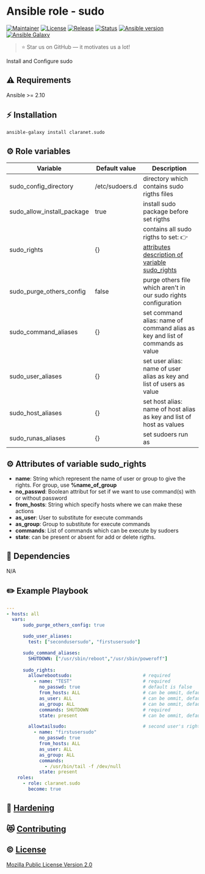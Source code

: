 # Ansible role - sudo
[![Maintainer](https://img.shields.io/badge/maintained%20by-claranet-e00000?style=flat-square)](https://www.claranet.fr/)
[![License](https://img.shields.io/github/license/claranet/ansible-role-sudo?style=flat-square)](LICENSE)
[![Release](https://img.shields.io/github/v/release/claranet/ansible-role-sudo?style=flat-square)](https://github.com/claranet/ansible-role-sudo/releases)
[![Status](https://img.shields.io/github/workflow/status/claranet/ansible-role-sudo/Ansible%20Molecule?style=flat-square&label=tests)](https://github.com/claranet/ansible-role-sudo/actions?query=workflow%3A%22Ansible+Molecule%22)
[![Ansible version](https://img.shields.io/badge/ansible-%3E%3D2.10-black.svg?style=flat-square&logo=ansible)](https://github.com/ansible/ansible)
[![Ansible Galaxy](https://img.shields.io/badge/ansible-galaxy-black.svg?style=flat-square&logo=ansible)](https://galaxy.ansible.com/claranet/sudo)


> :star: Star us on GitHub — it motivates us a lot!

Install and Configure sudo

## :warning: Requirements

Ansible >= 2.10

## :zap: Installation

```bash
ansible-galaxy install claranet.sudo
```

## :gear: Role variables

Variable                          | Default value                     | Description
----------------------------------|-----------------------------------|---------------------------------------------------------
sudo_config_directory             | /etc/sudoers.d                    | directory which contains sudo rigths files
sudo_allow_install_package        | true                              | install sudo package before set rigths
sudo_rights                       | {}                                | contains all sudo rigths to set: :point_right: [attributes description of variable sudo_rights](#gear-attributes-of-variable-sudo_rights)
sudo_purge_others_config          | false                             | purge others file which aren't in our sudo rights configuration
sudo_command_aliases              | {}                                | set command alias: name of command alias as key and list of commands as value
sudo_user_aliases                 | {}                                | set user alias: name of user alias as key and list of users as value
sudo_host_aliases                 | {}                                | set host alias: name of host alias as key and list of host as values
sudo_runas_aliases                | {}                                | set sudoers run as


## :gear: Attributes of variable sudo_rights
- **name**: String which represent the name of user or group to give the rights. For group, use **%name_of_group**
- **no_passwd**: Boolean attribut for set if we want to use command(s) with or without password
- **from_hosts**: String which specify hosts where we can make these actions 
- **as_user**: User to substitute for execute commands
- **as_group**: Group to substitute for execute commands
- **commands**: List of commands which can be execute by sudoers
- **state**: can be present or absent for add or delete rigths.

## :arrows_counterclockwise: Dependencies

N/A

## :pencil2: Example Playbook

```yaml
---
- hosts: all
  vars:
      sudo_purge_others_config: true

      sudo_user_aliases:
        test: ["secondusersudo", "firstusersudo"]

      sudo_command_aliases:
        SHUTDOWN: ["/usr/sbin/reboot","/usr/sbin/poweroff"]
      
      sudo_rights:
        allowrebootsudo:                          # required
          - name: "TEST"                          # required
            no_passwd: true                       # default is false
            from_hosts: ALL                       # can be ommit, default is ALL
            as_user: ALL                          # can be ommit, default is ALL
            as_group: ALL                         # can be ommit, default is ALL
            commands: SHUTDOWN                    # required
            state: present                        # can be ommit, default is present

        allowtailsudo:                            # second user's rights
          - name: "firstusersudo"
            no_passwd: true
            from_hosts: ALL
            as_user: ALL
            as_group: ALL
            commands:
              - /usr/bin/tail -f /dev/null
            state: present
    roles:
      - role: claranet.sudo
        become: true

```



## :closed_lock_with_key: [Hardening](HARDENING.md)

## :heart_eyes_cat: [Contributing](CONTRIBUTING.md)

## :copyright: [License](LICENSE)

[Mozilla Public License Version 2.0](https://www.mozilla.org/en-US/MPL/2.0/)
